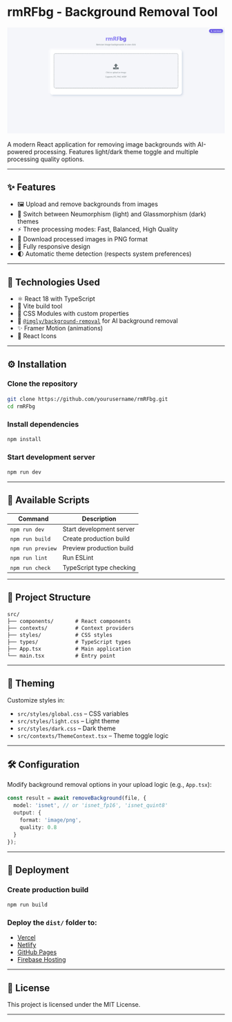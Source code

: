 # rmRFbg - Background Removal Tool

![Screenshot](./screenshots/s1.png)

A modern React application for removing image backgrounds with AI-powered processing. Features light/dark theme toggle and multiple processing quality options.

---

## ✨ Features

- 🖼️ Upload and remove backgrounds from images  
- 🎨 Switch between Neumorphism (light) and Glassmorphism (dark) themes  
- ⚡ Three processing modes: Fast, Balanced, High Quality  
- 💾 Download processed images in PNG format  
- 📱 Fully responsive design  
- 🌓 Automatic theme detection (respects system preferences)  

---

## 🧰 Technologies Used

- ⚛️ React 18 with TypeScript  
- 🚀 Vite build tool  
- 🎨 CSS Modules with custom properties  
- 🤖 [`@imgly/background-removal`](https://www.npmjs.com/package/@imgly/background-removal) for AI background removal  
- ✨ Framer Motion (animations)  
- 🔄 React Icons  

---

## ⚙️ Installation

### Clone the repository

```bash
git clone https://github.com/yourusername/rmRFbg.git
cd rmRFbg
```

### Install dependencies

```bash
npm install
```

### Start development server

```bash
npm run dev
```

---

## 📜 Available Scripts

| Command           | Description                  |
|------------------|------------------------------|
| `npm run dev`     | Start development server     |
| `npm run build`   | Create production build      |
| `npm run preview` | Preview production build     |
| `npm run lint`    | Run ESLint                   |
| `npm run check`   | TypeScript type checking     |

---

## 📂 Project Structure

```
src/
├── components/       # React components
├── contexts/         # Context providers
├── styles/           # CSS styles
├── types/            # TypeScript types
├── App.tsx           # Main application
└── main.tsx          # Entry point
```

---

## 🎨 Theming

Customize styles in:

- `src/styles/global.css` – CSS variables  
- `src/styles/light.css` – Light theme  
- `src/styles/dark.css` – Dark theme  
- `src/contexts/ThemeContext.tsx` – Theme toggle logic  

---

## 🛠️ Configuration

Modify background removal options in your upload logic (e.g., `App.tsx`):

```ts
const result = await removeBackground(file, {
  model: 'isnet', // or 'isnet_fp16', 'isnet_quint8'
  output: {
    format: 'image/png',
    quality: 0.8
  }
});
```

---

## 🚀 Deployment

### Create production build

```bash
npm run build
```

### Deploy the `dist/` folder to:

- [Vercel](https://vercel.com)  
- [Netlify](https://netlify.com)  
- [GitHub Pages](https://pages.github.com)  
- [Firebase Hosting](https://firebase.google.com/products/hosting)  

---

## 📝 License

This project is licensed under the MIT License.

---
